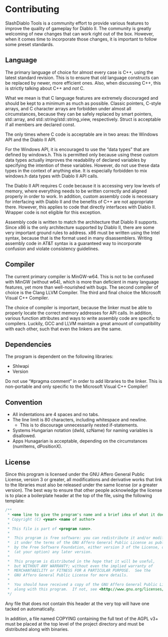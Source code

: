 # Contributing

SlashDiablo Tools is a community effort to provide various features to improve the quality of gameplay for Diablo II. The community is greatly welcoming of new changes that can work right out of the box. However, when it comes time to incorporate those changes, it is important to follow some preset standards.

## Language

The primary language of choice for almost every case is C++, using the latest standard revision. This is to ensure that old language constructs can be replaced by newer, more efficient ones. Also, when discussing C++, this is strictly talking about C++ and *not* C.

What we mean is that C language features are extremely discouraged and should be kept to a minimum as much as possible. Classic pointers, C-style arrays, and C character arrays are forbidden under almost all circumstances, because they can be safely replaced by smart pointers, std::array, and std::string/std::string_view, respectively. Struct is acceptable if all members are declared const.

The only times where C code is acceptable are in two areas: the Windows API and the Diablo II API. 
	
For the Windows API, it is encouraged to use the “data types” that are defined by windows.h. This is permitted only because using these custom data types actually improves the readability of declared variables by specifying the intention of these variables. However, do not use these data types in the context of anything else. It is especially forbidden to mix windows.h data types with Diablo II API calls.

The Diablo II API requires C code because it is accessing very low levels of memory, where everything needs to be written correctly and aligned properly in order to work. In addition, custom assembly code is necessary for interfacing with Diablo II and the benefits of C++ are not appropriate there. However, this applies to code that directly interfaces with Diablo II. Wrapper code is not eligible for this exception.

Assembly code is written to match the architecture that Diablo II supports. Since x86 is the only architecture supported by Diablo II, there are some very important ground rules to address. x86 must be written using the Intel syntax, because that is the format used in many disassemblers. Writing assembly code in AT&T syntax is a guaranteed way to incorporate confusion and violate consistency guidelines.

## Compiler

The current primary compiler is MinGW-w64. This is not to be confused with MinGW (without w64), which is more than deficient in many language features, yet more than well-nourished with bugs. The second compiler of choice is the Clang LLVM Compiler. The third and final choice the Microsoft Visual C++ Compiler.

The choice of compiler is important, because the linker must be able to properly locate the correct memory addresses for API calls. In addition, various function attributes and ways to write assembly code are specific to compilers. Luckily, GCC and LLVM maintain a great amount of compatibility with each other, such that even the linkers are the same.

## Dependencies

The program is dependent on the following libraries:
- Shlwapi
- Version

Do not use “#pragma comment” in order to add libraries to the linker. This is non-portable and only specific to the Microsoft Visual C++ Compiler!

## Convention

- All indentations are 4 spaces and no tabs.
- The line limit is 80 characters, including whitespace and newline.
  - This is to discourage unnecessarily nested if-statements.
- Systems Hungarian notation (dwId, szName) for naming variables is disallowed.
- Apps Hunagarian is acceptable, depending on the circumstances (numItems, dPositionX).

## License

Since this program is licensed under the GNU Affero General Public License, version 3 or greater, all modifications and derivative works that link to the libraries must also be released under the same license (or a greater version). The best way to ensure that other people acknowledge the license is to place a boilerplate header at the top of the file, using the following template:

```C++
/**
 * <one line to give the program's name and a brief idea of what it does.>
 * Copyright (C) <year> <name of author>
 *
 * This file is part of <program name>.
 *
 *  This program is free software: you can redistribute it and/or modify
 *  it under the terms of the GNU Affero General Public License as published
 *  by the Free Software Foundation, either version 3 of the License, or
 *  (at your option) any later version.
 *
 *  This program is distributed in the hope that it will be useful,
 *  but WITHOUT ANY WARRANTY; without even the implied warranty of
 *  MERCHANTABILITY or FITNESS FOR A PARTICULAR PURPOSE.  See the
 *  GNU Affero General Public License for more details.
 *
 *  You should have received a copy of the GNU Affero General Public License
 *  along with this program.  If not, see <http://www.gnu.org/licenses/>.
 */
```
Any file that does not contain this header at the very top will have one tacked on automatically.

In addition, a file named COPYING containing the full text of the AGPL v3+ must be placed at the top level of the project directory and must be distributed along with binaries.
